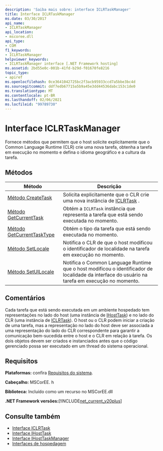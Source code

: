```yaml
---
description: 'Saiba mais sobre: interface ICLRTaskManager'
title: Interface ICLRTaskManager
ms.date: 03/30/2017
api_name:
- ICLRTaskManager
api_location:
- mscoree.dll
api_type:
- COM
f1_keywords:
- ICLRTaskManager
helpviewer_keywords:
- ICLRTaskManager interface [.NET Framework hosting]
ms.assetid: 2bd55e0c-001b-41fd-b29d-f01670fe8216
topic_type:
- apiref
ms.openlocfilehash: 0ce3641042725bc2f3acb95933ccd7a5bbe3bc4d
ms.sourcegitcommit: ddf7edb67715a5b9a45e3dd44536dabc153c1de0
ms.translationtype: MT
ms.contentlocale: pt-BR
ms.lasthandoff: 02/06/2021
ms.locfileid: "99789730"
---
```

# <a name="iclrtaskmanager-interface"></a>Interface ICLRTaskManager

Fornece métodos que permitem que o host solicite explicitamente que o Common Language Runtime (CLR) crie uma nova tarefa, obtenha a tarefa em execução no momento e defina o idioma geográfico e a cultura da tarefa.  
  
## <a name="methods"></a>Métodos  
  
|Método|Descrição|  
|------------|-----------------|  
|[Método CreateTask](iclrtaskmanager-createtask-method.md)|Solicita explicitamente que o CLR crie uma nova instância de [ICLRTask](iclrtask-interface.md) .|  
|[Método GetCurrentTask](iclrtaskmanager-getcurrenttask-method.md)|Obtém a `ICLRTask` instância que representa a tarefa que está sendo executada no momento.|  
|[Método GetCurrentTaskType](iclrtaskmanager-getcurrenttasktype-method.md)|Obtém o tipo da tarefa que está sendo executada no momento.|  
|[Método SetLocale](iclrtaskmanager-setlocale-method.md)|Notifica o CLR de que o host modificou o identificador de localidade na tarefa em execução no momento.|  
|[Método SetUILocale](iclrtaskmanager-setuilocale-method.md)|Notifica o Common Language Runtime que o host modificou o identificador de localidade da interface do usuário na tarefa em execução no momento.|  
  
## <a name="remarks"></a>Comentários  

 Cada tarefa que está sendo executada em um ambiente hospedado tem representações no lado do host (uma instância de [IHostTask](ihosttask-interface.md)) e no lado do CLR (uma instância de [ICLRTask](iclrtask-interface.md)). O host ou o CLR podem iniciar a criação de uma tarefa, mas a representação no lado do host deve ser associada a uma representação do lado do CLR correspondente para garantir a comunicação bem-sucedida entre o host e o CLR em relação à tarefa. Os dois objetos devem ser criados e instanciados antes que o código gerenciado possa ser executado em um thread do sistema operacional.  
  
## <a name="requirements"></a>Requisitos  

 **Plataformas:** confira [Requisitos do sistema](../../get-started/system-requirements.md).  
  
 **Cabeçalho:** MSCorEE. h  
  
 **Biblioteca:** Incluído como um recurso no MSCorEE.dll  
  
 **.NET Framework versões:**[!INCLUDE[net_current_v20plus](../../../../includes/net-current-v20plus-md.md)]  
  
## <a name="see-also"></a>Consulte também

- [Interface ICLRTask](iclrtask-interface.md)
- [Interface IHostTask](ihosttask-interface.md)
- [Interface IHostTaskManager](ihosttaskmanager-interface.md)
- [Interfaces de hospedagem](hosting-interfaces.md)
